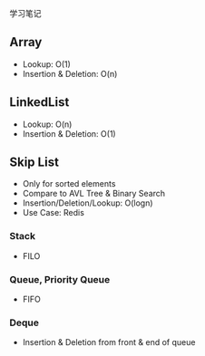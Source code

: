 学习笔记
## Array
- Lookup: O(1)
- Insertion & Deletion: O(n)

## LinkedList
- Lookup: O(n)
- Insertion & Deletion: O(1)

## Skip List
- Only for sorted elements
- Compare to AVL Tree & Binary Search
- Insertion/Deletion/Lookup: O(logn)
- Use Case: Redis

### Stack
- FILO

### Queue, Priority Queue
- FIFO

### Deque
- Insertion & Deletion from front & end of queue
